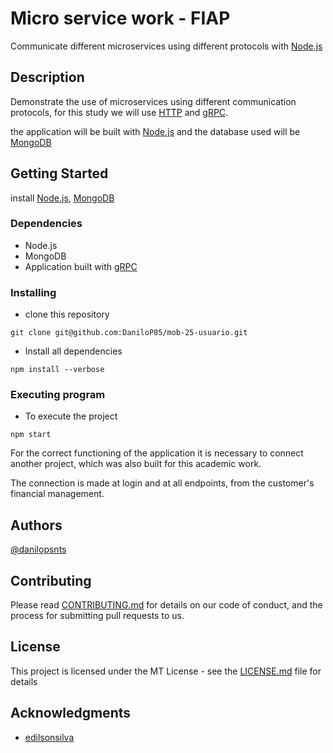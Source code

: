 # Micro service work - FIAP

Communicate different microservices using different protocols with [Node.js](https://nodejs.org/en/)

## Description

Demonstrate the use of microservices using different communication protocols, for this study we will use [HTTP](https://developer.mozilla.org/en-US/docs/Web/HTTP) and [gRPC](https://grpc.io/).

the application will be built with [Node.js](https://nodejs.org/en/) and the database used will be [MongoDB](https://www.mongodb.com)

## Getting Started
install [Node.js](https://nodejs.org/en/), [MongoDB](https://www.mongodb.com)

### Dependencies

* Node.js
* MongoDB
* Application built with [gRPC](https://github.com/DaniloP85/mob-25-info-financeiras)

### Installing

* clone this repository
```
git clone git@github.com:DaniloP85/mob-25-usuario.git
```
* Install all dependencies
```
npm install --verbose
```

### Executing program

* To execute the project
```
npm start
```


For the correct functioning of the application it is necessary to connect another project, which was also built for this academic work.

The connection is made at login and at all endpoints, from the customer's financial management.

## Authors

[@danilopsnts](https://www.linkedin.com/in/danilopsnts/)

## Contributing

Please read [CONTRIBUTING.md](CONTRIBUTING.md) for details on our code of conduct, and the process for submitting pull requests to us.
## License

This project is licensed under the MT License - see the [LICENSE.md](LICENSE.md) file for details

## Acknowledgments

* [edilsonsilva](https://github.com/edilsonsilva/prmicro)